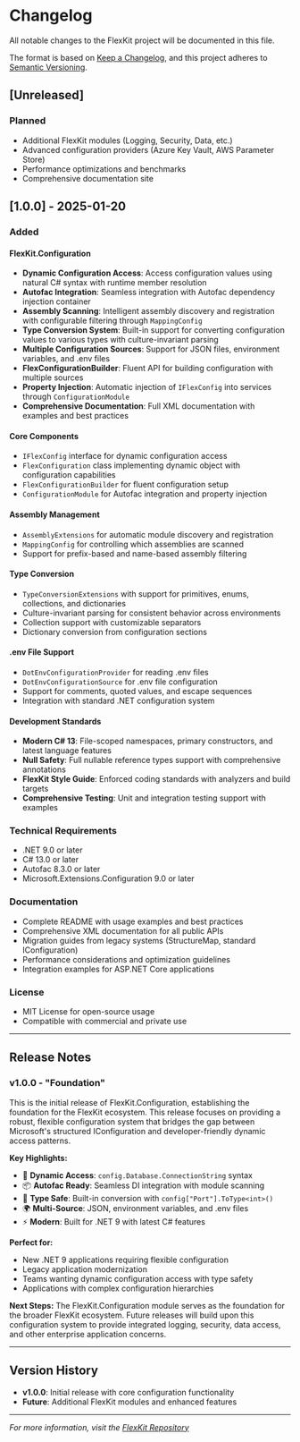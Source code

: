 # Changelog

All notable changes to the FlexKit project will be documented in this file.

The format is based on [Keep a Changelog](https://keepachangelog.com/en/1.0.0/),
and this project adheres to [Semantic Versioning](https://semver.org/spec/v2.0.0.html).

## [Unreleased]

### Planned
- Additional FlexKit modules (Logging, Security, Data, etc.)
- Advanced configuration providers (Azure Key Vault, AWS Parameter Store)
- Performance optimizations and benchmarks
- Comprehensive documentation site

## [1.0.0] - 2025-01-20

### Added

#### FlexKit.Configuration
- **Dynamic Configuration Access**: Access configuration values using natural C# syntax with runtime member resolution
- **Autofac Integration**: Seamless integration with Autofac dependency injection container
- **Assembly Scanning**: Intelligent assembly discovery and registration with configurable filtering through `MappingConfig`
- **Type Conversion System**: Built-in support for converting configuration values to various types with culture-invariant parsing
- **Multiple Configuration Sources**: Support for JSON files, environment variables, and .env files
- **FlexConfigurationBuilder**: Fluent API for building configuration with multiple sources
- **Property Injection**: Automatic injection of `IFlexConfig` into services through `ConfigurationModule`
- **Comprehensive Documentation**: Full XML documentation with examples and best practices

#### Core Components
- `IFlexConfig` interface for dynamic configuration access
- `FlexConfiguration` class implementing dynamic object with configuration capabilities
- `FlexConfigurationBuilder` for fluent configuration setup
- `ConfigurationModule` for Autofac integration and property injection

#### Assembly Management
- `AssemblyExtensions` for automatic module discovery and registration
- `MappingConfig` for controlling which assemblies are scanned
- Support for prefix-based and name-based assembly filtering

#### Type Conversion
- `TypeConversionExtensions` with support for primitives, enums, collections, and dictionaries
- Culture-invariant parsing for consistent behavior across environments
- Collection support with customizable separators
- Dictionary conversion from configuration sections

#### .env File Support
- `DotEnvConfigurationProvider` for reading .env files
- `DotEnvConfigurationSource` for .env file configuration
- Support for comments, quoted values, and escape sequences
- Integration with standard .NET configuration system

#### Development Standards
- **Modern C# 13**: File-scoped namespaces, primary constructors, and latest language features
- **Null Safety**: Full nullable reference types support with comprehensive annotations
- **FlexKit Style Guide**: Enforced coding standards with analyzers and build targets
- **Comprehensive Testing**: Unit and integration testing support with examples

### Technical Requirements
- .NET 9.0 or later
- C# 13.0 or later
- Autofac 8.3.0 or later
- Microsoft.Extensions.Configuration 9.0 or later

### Documentation
- Complete README with usage examples and best practices
- Comprehensive XML documentation for all public APIs
- Migration guides from legacy systems (StructureMap, standard IConfiguration)
- Performance considerations and optimization guidelines
- Integration examples for ASP.NET Core applications

### License
- MIT License for open-source usage
- Compatible with commercial and private use

---

## Release Notes

### v1.0.0 - "Foundation"

This is the initial release of FlexKit.Configuration, establishing the foundation for the FlexKit ecosystem. This release focuses on providing a robust, flexible configuration system that bridges the gap between Microsoft's structured IConfiguration and developer-friendly dynamic access patterns.

**Key Highlights:**
- 🚀 **Dynamic Access**: `config.Database.ConnectionString` syntax
- 📦 **Autofac Ready**: Seamless DI integration with module scanning
- 🔧 **Type Safe**: Built-in conversion with `config["Port"].ToType<int>()`
- 🌍 **Multi-Source**: JSON, environment variables, and .env files
- ⚡ **Modern**: Built for .NET 9 with latest C# features

**Perfect for:**
- New .NET 9 applications requiring flexible configuration
- Legacy application modernization
- Teams wanting dynamic configuration access with type safety
- Applications with complex configuration hierarchies

**Next Steps:**
The FlexKit.Configuration module serves as the foundation for the broader FlexKit ecosystem. Future releases will build upon this configuration system to provide integrated logging, security, data access, and other enterprise application concerns.

---

## Version History

- **v1.0.0**: Initial release with core configuration functionality
- **Future**: Additional FlexKit modules and enhanced features

---

*For more information, visit the [FlexKit Repository](https://github.com/msaruyev/FlexKit)*
